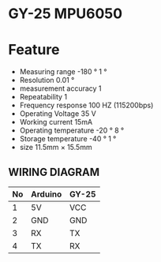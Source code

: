 # GY-25 MPU6050

# Feature



- Measuring range -180 ° 1 °
- Resolution 0.01 °
- measurement accuracy 1
- Repeatability 1
- Frequency response 100 HZ (115200bps)
- Operating Voltage 35 V
- Working current 15mA
- Operating temperature -20 ° 8 °
- Storage temperature -40 ° 1 °
- size 11.5mm × 15.5mm


## WIRING DIAGRAM


|No| Arduino | GY-25 |
|------| ------ | ------ |
|1| 5V | VCC |
|2| GND | GND |
|3| RX | TX |
|4| TX | RX |

